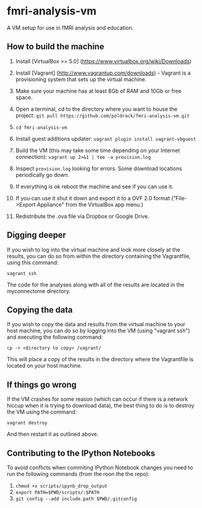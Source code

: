 # fmri-analysis-vm
A VM setup for use in fMRI analysis and education.

## How to build the machine

1. Install [VirtualBox >= 5.0] (https://www.virtualbox.org/wiki/Downloads)

2. Install [Vagrant] (http://www.vagrantup.com/downloads) - Vagrant is a provisioning system that sets up the virtual machine.

3. Make sure your machine has at least 8Gb of RAM and 10Gb or free space.

4. Open a terminal, cd to the directory where you want to house the project:
`git pull https://github.com/poldrack/fmri-analysis-vm.git`

5. `cd fmri-analysis-vm`

6. Install guest additions updater:
`vagrant plugin install vagrant-vbguest`

7. Build the VM (this may take some time depending on your Internet connection):
`vagrant up 2>&1 | tee -a provision.log`

5. Inspect `provision.log` looking for errors. Some download locations periodically go down.

6. If everything is ok reboot the machine and see if you can use it.

7. If you can use it shut it down and export it to a OVF 2.0 format ("File->Export Appliance" from the VirtualBox app menu.)

8. Redistribute the .ova file via Dropbox or Google Drive.

## Digging deeper

If you wish to log into the virtual machine and look more closely at the results, you can do so from within the directory containing the Vagrantfile, using this command:

`vagrant ssh`

The code for the analyses along with all of the results are located in the myconnectome directory.

## Copying the data

If you wish to copy the data and results from the virtual machine to your host machine, you can do so by logging into the VM (using "vagrant ssh") and executing the following command:

`cp -r <directory to copy> /vagrant/`

This will place a copy of the results in the directory where the Vagrantfile is located on your host machine.

## If things go wrong

If the VM crashes for some reason (which can occur if there is a network hiccup when it is trying to download data), the best thing to do is to destroy the VM using the command:

`vagrant destroy`

And then restart it as outlined above.  

## Contributing to the IPython Notebooks
To avoid conflicts when commiting IPython Notebook changes you need to run the following commands (from the roon the the repo):

1. `chmod +x scripts/ipynb_drop_output`
2. `export PATH=$PWD/scripts/:$PATH`
3. `git config --add include.path $PWD/.gitconfig`
